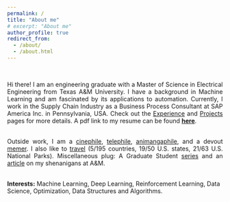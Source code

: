 ```yaml
---
permalink: /
title: "About me"
# excerpt: "About me"
author_profile: true
redirect_from: 
  - /about/
  - /about.html
---
```


<br>
<div style="text-align: justify">

<!-- For my work, I use Deep Reinforcement Learning (RL) techniques to learn profit-maximizing plans.
Prior to joining A&M, I worked on interesting research problems at the Indian Institute of Science, India.  -->

Hi there! I am an engineering graduate with a Master of Science in Electrical Engineering from Texas A&M University. I have a background in Machine Learning and am fascinated by its applications to automation. Currently, I work in the Supply Chain Industry as a Business Process Consultant at SAP America Inc. in Pennsylvania, USA. Check out the <a href="http://prabhasak.github.io/experience">Experience</a> and <a href="http://prabhasak.github.io/projects">Projects</a> pages for more details. A pdf link to my resume can be found <a href="https://prabhasak.github.io/files/Resume_Prabhasa_Kalkur.pdf"><b>here</b></a>. <br><br>

Outside work, I am a <a href="https://letterboxd.com/prabhasa/">cinephile</a>, <a href="https://www.tvtime.com/en/user/57933524/profile">telephile</a>, <a href="https://myanimelist.net/profile/prabhasa">animangaphile</a>, and a devout <a href="https://www.facebook.com/Scratchpad.IGSA/photos/a.534487949954447/2212542242149001/">memer</a>. I also like to <a href="https://goo.gl/maps/FruobYpsu3Gxoshk8">travel</a> (5/195 countries, 19/50 U.S. states, 21/63 U.S. National Parks). Miscellaneous plug: A Graduate Student <a href="https://www.instagram.com/explore/tags/talesattamu/">series</a> and an <a href="https://engineering.tamu.edu/news/2019/05/balancing-engineering-and-creativity.html">article</a> on my shenanigans at A&M. <br><br>

</div>


**Interests:** Machine Learning, Deep Learning, Reinforcement Learning, Data Science, Optimization, Data Structures and Algorithms.

<!-- I spend most of my awake time as a [cinephile](https://letterboxd.com/prabhasa/), [telephile](https://www.tvtime.com/en/user/57933524/profile), [mangaphile](https://myanimelist.net/profile/prabhasa), and a devout [memer](https://www.facebook.com/Scratchpad.IGSA/photos/a.534487949954447/2212542242149001/) (GoT reference). I am also a [travel](https://goo.gl/maps/FruobYpsu3Gxoshk8) enthusiast looking forward to the post-COVID world (5 countries, 18 U.S. states, 20+ U.S. National Parks and counting...). Check out my Graduate Student [series](https://www.instagram.com/explore/tags/talesattamu/) and an [article](https://engineering.tamu.edu/news/2019/05/balancing-engineering-and-creativity.html) on my shenanigans at Texas A&M University.  -->

<!-- specifically self-driving cars, robotics, and games -->

<!-- I help enhance ML models in the SAP ecosystem, which helps customers optimize their supply chain demand planning.  -->


